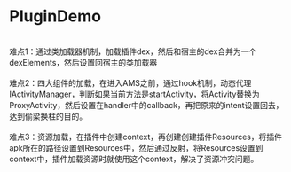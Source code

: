 # PluginDemo

<br>难点1：通过类加载器机制，加载插件dex，然后和宿主的dex合并为一个dexElements，然后设置回宿主的类加载器<br/>
<br>难点2：四大组件的加载，在进入AMS之前，通过hook机制，动态代理IActivityManager，判断如果当前方法是startActivity，将Activity替换为ProxyActivity，然后设置在handler中的callback，再把原来的intent设置回去，达到偷梁换柱的目的。<br/>
<br>难点3：资源加载，在插件中创建context，再创建创建插件Resources，将插件apk所在的路径设置到Resources中，然后通过反射，将Resources设置到context中，插件加载资源时就使用这个context，解决了资源冲突问题。<br/>
